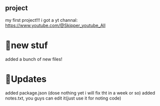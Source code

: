 ## project
my first project!!!
i got a yt channal: https://www.youtube.com/@Skipper_youtube_All

# 🌲new stuf
added a bunch of new files!

# 🥤Updates
added package.json (dose nothing yet i will fix tht in a week or so)
added notes.txt, you guys can edit it(just use it for noting code) 
